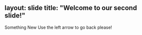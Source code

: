 
layout: slide
title: "Welcome to our second slide!"
---
Something New
Use the left arrow to go back please!
